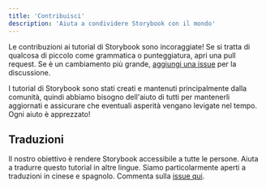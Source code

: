 ```yaml
---
title: 'Contribuisci'
description: 'Aiuta a condividere Storybook con il mondo'
---
```


Le contribuzioni ai tutorial di Storybook sono incoraggiate! Se si tratta di qualcosa di piccolo come grammatica o punteggiatura, apri una pull request. Se è un cambiamento più grande, [aggiungi una issue](https://github.com/chromaui/learnstorybook.com/issues) per la discussione.

I tutorial di Storybook sono stati creati e mantenuti principalmente dalla comunità, quindi abbiamo bisogno dell'aiuto di tutti per mantenerli aggiornati e assicurare che eventuali asperità vengano levigate nel tempo. Ogni aiuto è apprezzato!

## Traduzioni

Il nostro obiettivo è rendere Storybook accessibile a tutte le persone. Aiuta a tradurre questo tutorial in altre lingue. Siamo particolarmente aperti a traduzioni in cinese e spagnolo. Commenta sulla [issue qui](https://github.com/chromaui/learnstorybook.com/issues/3).

